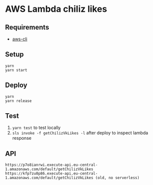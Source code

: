 # AWS Lambda chiliz likes

## Requirements

* [aws-cli](https://docs.aws.amazon.com/cli/latest/userguide/install-macos.html)

## Setup

```
yarn
yarn start
```

## Deploy

```
yarn
yarn release
```

## Test

1. `yarn test` to test locally
2. `sls invoke -f getChilizVkLikes -l` after deploy to inspect lambda response

## API

```
https://p7o8ianrwi.execute-api.eu-central-1.amazonaws.com/default/getChilizVkLikes
https://kfp7zu0p86.execute-api.eu-central-1.amazonaws.com/default/getChilizVkLikes (old, no serverless)
```
